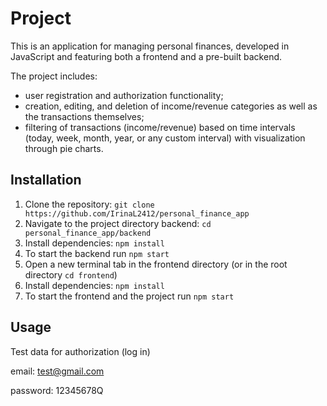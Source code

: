 # Project
This is an application for managing personal finances, developed in JavaScript and featuring both a frontend and a pre-built backend.

The project includes:
- user registration and authorization functionality;
- сreation, editing, and deletion of income/revenue categories as well as the transactions themselves;
- filtering of transactions (income/revenue) based on time intervals (today, week, month, year, or any custom interval) with visualization through pie charts.

## Installation

1. Clone the repository: `git clone https://github.com/IrinaL2412/personal_finance_app`
2. Navigate to the project directory backend: `cd personal_finance_app/backend`
3. Install dependencies: `npm install`
4. To start the backend run `npm start`
5. Open a new terminal tab in the frontend directory (or in the root directory `cd frontend`)
6. Install dependencies: `npm install`
7. To start the frontend and the project run `npm start`

## Usage

Test data for authorization (log in)

email: test@gmail.com

password: 12345678Q